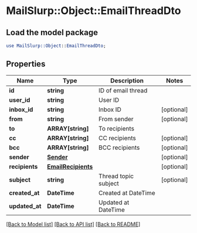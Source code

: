 # MailSlurp::Object::EmailThreadDto

## Load the model package
```perl
use MailSlurp::Object::EmailThreadDto;
```

## Properties
Name | Type | Description | Notes
------------ | ------------- | ------------- | -------------
**id** | **string** | ID of email thread | 
**user_id** | **string** | User ID | 
**inbox_id** | **string** | Inbox ID | [optional] 
**from** | **string** | From sender | [optional] 
**to** | **ARRAY[string]** | To recipients | 
**cc** | **ARRAY[string]** | CC recipients | [optional] 
**bcc** | **ARRAY[string]** | BCC recipients | [optional] 
**sender** | [**Sender**](Sender) |  | [optional] 
**recipients** | [**EmailRecipients**](EmailRecipients) |  | [optional] 
**subject** | **string** | Thread topic subject | [optional] 
**created_at** | **DateTime** | Created at DateTime | 
**updated_at** | **DateTime** | Updated at DateTime | 

[[Back to Model list]](../README#documentation-for-models) [[Back to API list]](../README#documentation-for-api-endpoints) [[Back to README]](../README)


